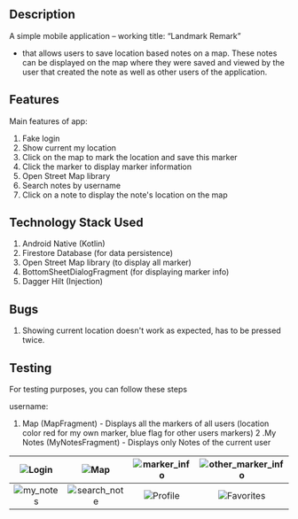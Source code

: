## Description
A simple mobile application – working title: “Landmark Remark”
- that allows users to save location based notes on a map. These notes can be
displayed on the map where they were saved and viewed by the user that
created the note as well as other users of the application.

## Features
Main features of app:
1. Fake login
2. Show current my location
3. Click on the map to mark the location and save this marker
4. Click the marker to display marker information
4. Open Street Map library
5. Search notes by username
6. Click on a note to display the note's location on the map

## Technology Stack Used
1. Android Native (Kotlin)
3. Firestore Database (for data persistence)
4. Open Street Map library (to display all marker)
5. BottomSheetDialogFragment (for displaying marker info)
6. Dagger Hilt (Injection)

## Bugs
1. Showing current location doesn't work as expected, has to be pressed twice.

## Testing
For testing purposes, you can follow these steps

username: *<Enter any username you want>*

1. Map (MapFragment) - Displays all the markers of all users (location color red for my own marker, blue flag for other users markers)
2 .My Notes (MyNotesFragment) - Displays only Notes of the current user



| ![Login]() | ![Map](https://github.com/dinhnguyen28/osm-android-native/assets/82631708/90f1e4a4-ab95-46b2-aa03-96b134623c3b) | ![marker_info](https://github.com/dinhnguyen28/osm-android-native/assets/82631708/006d182c-786e-40da-831d-4fd5bcda5f97) | ![other_marker_info](https://github.com/dinhnguyen28/osm-android-native/assets/82631708/d1101529-b463-45ed-aaa2-62ada9b0403d) |
|:---:|:---:|:---:|:---:|
| ![my_notes](https://github.com/dinhnguyen28/osm-android-native/assets/82631708/0a253fb1-72d1-4c8e-971c-a519f8389a46) | ![search_note](https://github.com/dinhnguyen28/osm-android-native/assets/82631708/1cf2ffca-6b89-4308-a373-dbaa2e1f1b8a) | ![Profile]() | ![Favorites]() |
